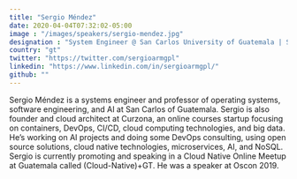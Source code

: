 ```yaml
---
title: "Sergio Méndez"
date: 2020-04-04T07:32:02-05:00
image : "/images/speakers/sergio-mendez.jpg"
designation : "System Engineer @ San Carlos University of Guatemala | SRE @ Curzona"
country: "gt"
twitter: "https://twitter.com/sergioarmgpl"
linkedin: "https://www.linkedin.com/in/sergioarmgpl/"
github: ""
---
```


Sergio Méndez is a systems engineer and professor of operating systems, software engineering, and AI at San Carlos of Guatemala. Sergio is also founder and cloud architect at Curzona, an online courses startup focusing on containers, DevOps, CI/CD, cloud computing technologies, and big data. He’s working on AI projects and doing some DevOps consulting, using open source solutions, cloud native technologies, microservices, AI, and NoSQL. Sergio is currently promoting and speaking in a Cloud Native Online Meetup at Guatemala called (Cloud-Native)+GT. He was a speaker at Oscon 2019.